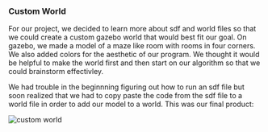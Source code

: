 ### Custom World

For our project, we decided to learn more about sdf and world files so that we could create a custom gazebo world that would best fit our goal. On gazebo, we made a model of a maze like room with rooms in four corners. We also added colors for the aesthetic of our program. We thought it would be helpful to make the world first and then start on our algorithm so that we could brainstorm effectivley. 

We had trouble in the beginnning figuring out how to run an sdf file but soon realized that we had to copy paste the code from the sdf file to a world file in order to add our model to a world. This was our final product: 

![custom world](gazebo_world.png)
